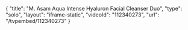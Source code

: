 {
    "title": "M. Asam Aqua Intense Hyaluron Facial Cleanser Duo",
    "type": "solo",
    "layout": "iframe-static",
    "videoId": "112340273",
    "url": "\/tvpembed\/112340273"
}